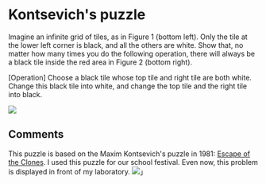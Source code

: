 # Kontsevich's puzzle

Imagine an infinite grid of tiles, as in Figure 1 (bottom left). Only the tile at the lower left corner is black, and all the others are white.
Show that, no matter how many times you do the following operation, there will always be a black tile inside the red area in Figure 2 (bottom right).

[Operation]
Choose a black tile whose top tile and right tile are both white. Change this black tile into white, and change the top tile and the right tile into black.

![](https://masataka123.github.io/blog3/picture/knot.jpg)

## Comments
This puzzle is based on the Maxim Kontsevich's puzzle in 1981: [Escape of the Clones](https://www.cut-the-knot.org/Curriculum/Games/CloneEscape.shtml).
I used this puzzle for our school festival. Even now, this problem is displayed in front of my laboratory.
![](https://masataka123.github.io/blog3/sub6/picture_room_2/IMG_8577.jpeg)」